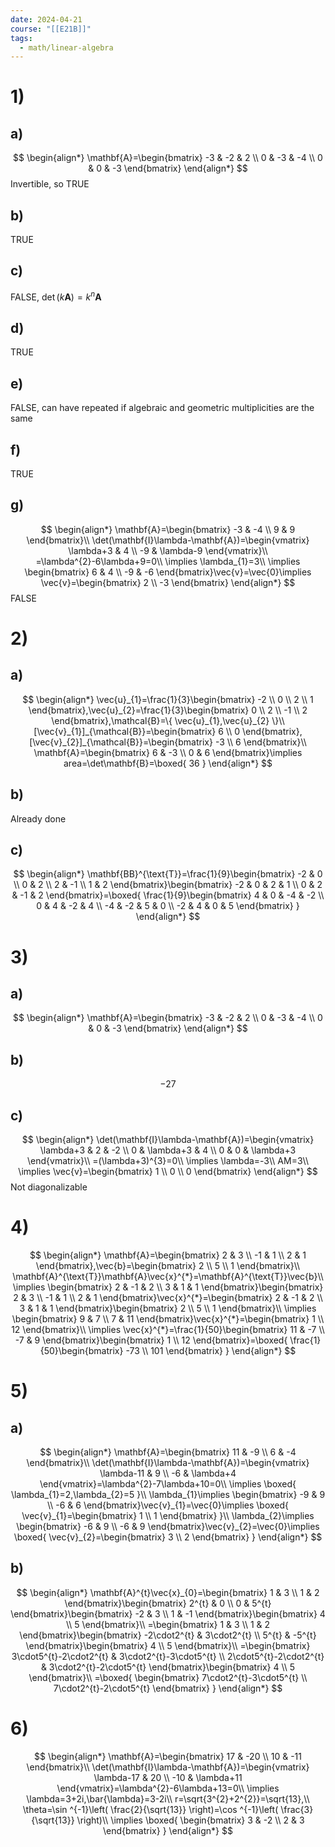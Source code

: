 ```yaml
---
date: 2024-04-21
course: "[[E21B]]"
tags:
  - math/linear-algebra
---
```

# 1)
## a)
$$
\begin{align*}
\mathbf{A}=\begin{bmatrix}
-3 & -2 & 2 \\
0 & -3 & -4 \\
0 & 0 & -3
\end{bmatrix}
\end{align*}
$$
Invertible, so TRUE
## b)
TRUE
## c)
FALSE, $\det(k\mathbf{A})=k^{n}\mathbf{A}$
## d)
TRUE
## e)
FALSE, can have repeated if algebraic and geometric multiplicities are the same
## f)
TRUE
## g)
$$
\begin{align*}
\mathbf{A}=\begin{bmatrix}
-3 & -4 \\
9 & 9
\end{bmatrix}\\
\det(\mathbf{I}\lambda-\mathbf{A})=\begin{vmatrix}
\lambda+3 & 4 \\
-9 & \lambda-9
\end{vmatrix}\\
=\lambda^{2}-6\lambda+9=0\\
\implies \lambda_{1}=3\\
\implies \begin{bmatrix}
6 & 4 \\
-9 & -6
\end{bmatrix}\vec{v}=\vec{0}\implies \vec{v}=\begin{bmatrix}
2 \\
-3
\end{bmatrix}
\end{align*}
$$
FALSE
# 2)
## a)
$$
\begin{align*}
\vec{u}_{1}=\frac{1}{3}\begin{bmatrix}
-2 \\
0 \\
2 \\
1
\end{bmatrix},\vec{u}_{2}=\frac{1}{3}\begin{bmatrix}
0 \\
2 \\
-1 \\
2
\end{bmatrix},\mathcal{B}=\{ \vec{u}_{1},\vec{u}_{2} \}\\
[\vec{v}_{1}]_{\mathcal{B}}=\begin{bmatrix}
6 \\
0
\end{bmatrix},[\vec{v}_{2}]_{\mathcal{B}}=\begin{bmatrix}
-3 \\
6
\end{bmatrix}\\
\mathbf{A}=\begin{bmatrix}
6 & -3 \\
0 & 6
\end{bmatrix}\implies area=\det\mathbf{B}=\boxed{ 36 }
\end{align*}
$$
## b)
Already done
## c)
$$
\begin{align*}
\mathbf{BB}^{\text{T}}=\frac{1}{9}\begin{bmatrix}
-2 & 0 \\
0 & 2 \\
2 & -1 \\
1 & 2
\end{bmatrix}\begin{bmatrix}
-2 & 0 & 2 & 1 \\
0 & 2 & -1 & 2
\end{bmatrix}=\boxed{ \frac{1}{9}\begin{bmatrix}
4 & 0 & -4 & -2 \\
0 & 4 & -2 & 4 \\
-4 & -2 & 5 & 0 \\
-2 & 4 & 0 & 5
\end{bmatrix} }
\end{align*}
$$
# 3)
## a)
$$
\begin{align*}
\mathbf{A}=\begin{bmatrix}
-3 & -2 & 2 \\
0 & -3 & -4 \\
0 & 0 & -3
\end{bmatrix}
\end{align*}
$$
## b)
$$
-27
$$
## c)
$$
\begin{align*}
\det(\mathbf{I}\lambda-\mathbf{A})=\begin{vmatrix}
\lambda+3 & 2 & -2 \\
0 & \lambda+3 & 4 \\
0 & 0 & \lambda+3
\end{vmatrix}\\
=(\lambda+3)^{3}=0\\
\implies \lambda=-3\\
AM=3\\
\implies \vec{v}=\begin{bmatrix}
1 \\
0 \\
0
\end{bmatrix}
\end{align*}
$$
Not diagonalizable
# 4)
$$
\begin{align*}
\mathbf{A}=\begin{bmatrix}
2 & 3 \\
-1 & 1 \\
2 & 1
\end{bmatrix},\vec{b}=\begin{bmatrix}
2 \\
5 \\
1
\end{bmatrix}\\
\mathbf{A}^{\text{T}}\mathbf{A}\vec{x}^{*}=\mathbf{A}^{\text{T}}\vec{b}\\
\implies \begin{bmatrix}
2 & -1 & 2 \\
3 & 1 & 1
\end{bmatrix}\begin{bmatrix}
2 & 3 \\
-1 & 1 \\
2 & 1
\end{bmatrix}\vec{x}^{*}=\begin{bmatrix}
2 & -1 & 2 \\
3 & 1 & 1
\end{bmatrix}\begin{bmatrix}
2 \\
5 \\
1
\end{bmatrix}\\
\implies \begin{bmatrix}
9 & 7 \\
7 & 11
\end{bmatrix}\vec{x}^{*}=\begin{bmatrix}
1 \\
12
\end{bmatrix}\\
\implies \vec{x}^{*}=\frac{1}{50}\begin{bmatrix}
11 & -7 \\
-7 & 9
\end{bmatrix}\begin{bmatrix}
1 \\
12
\end{bmatrix}=\boxed{ \frac{1}{50}\begin{bmatrix}
-73 \\
101
\end{bmatrix} }
\end{align*}
$$
# 5)
## a)
$$
\begin{align*}
\mathbf{A}=\begin{bmatrix}
11 & -9 \\
6 & -4
\end{bmatrix}\\
\det(\mathbf{I}\lambda-\mathbf{A})=\begin{vmatrix}
\lambda-11 & 9 \\
-6 & \lambda+4
\end{vmatrix}=\lambda^{2}-7\lambda+10=0\\
\implies \boxed{ \lambda_{1}=2,\lambda_{2}=5 }\\
\lambda_{1}\implies \begin{bmatrix}
-9 & 9 \\
-6 & 6
\end{bmatrix}\vec{v}_{1}=\vec{0}\implies \boxed{ \vec{v}_{1}=\begin{bmatrix}
1 \\
1
\end{bmatrix} }\\
\lambda_{2}\implies \begin{bmatrix}
-6 & 9 \\
-6 & 9
\end{bmatrix}\vec{v}_{2}=\vec{0}\implies \boxed{ \vec{v}_{2}=\begin{bmatrix}
3 \\
2
\end{bmatrix} }
\end{align*}
$$
## b)
$$
\begin{align*}
\mathbf{A}^{t}\vec{x}_{0}=\begin{bmatrix}
1 & 3 \\
1 & 2
\end{bmatrix}\begin{bmatrix}
2^{t} & 0 \\
0 & 5^{t}
\end{bmatrix}\begin{bmatrix}
-2 & 3 \\
1 & -1
\end{bmatrix}\begin{bmatrix}
4 \\
5
\end{bmatrix}\\
=\begin{bmatrix}
1 & 3 \\
1 & 2
\end{bmatrix}\begin{bmatrix}
-2\cdot2^{t} & 3\cdot2^{t} \\
5^{t} & -5^{t}
\end{bmatrix}\begin{bmatrix}
4 \\
5
\end{bmatrix}\\
=\begin{bmatrix}
3\cdot5^{t}-2\cdot2^{t} & 3\cdot2^{t}-3\cdot5^{t} \\
2\cdot5^{t}-2\cdot2^{t} & 3\cdot2^{t}-2\cdot5^{t}
\end{bmatrix}\begin{bmatrix}
4 \\
5
\end{bmatrix}\\
=\boxed{ \begin{bmatrix}
7\cdot2^{t}-3\cdot5^{t} \\
7\cdot2^{t}-2\cdot5^{t}
\end{bmatrix} }
\end{align*}
$$
# 6)
$$
\begin{align*}
\mathbf{A}=\begin{bmatrix}
17 & -20 \\
10 & -11
\end{bmatrix}\\
\det(\mathbf{I}\lambda-\mathbf{A})=\begin{vmatrix}
\lambda-17 & 20 \\
-10 & \lambda+11
\end{vmatrix}=\lambda^{2}-6\lambda+13=0\\
\implies \lambda=3+2i,\bar{\lambda}=3-2i\\
r=\sqrt{3^{2}+2^{2}}=\sqrt{13},\\
\theta=\sin ^{-1}\left( \frac{2}{\sqrt{13}} \right)=\cos ^{-1}\left( \frac{3}{\sqrt{13}} \right)\\
\implies \boxed{ \begin{bmatrix}
3 & -2 \\
2 & 3
\end{bmatrix} }
\end{align*}
$$